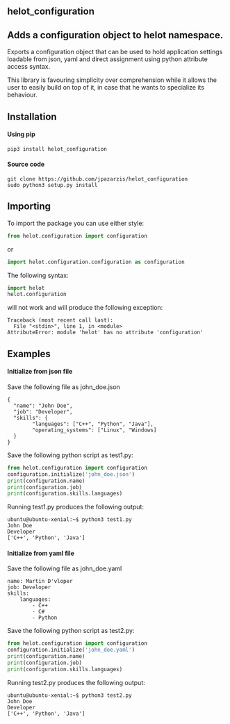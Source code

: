 ## helot_configuration
## Adds a configuration object to helot namespace.

Exports a configuration object that can be used to hold application settings
loadable from json, yaml and direct assignment using python attribute access
syntax.
  
This library is favouring simplicity over comprehension while it allows the user
to easily build on top of it, in case that he wants to specialize its behaviour.

## Installation
#### Using pip
```
pip3 install helot_configuration
```

#### Source code
```
git clone https://github.com/jpazarzis/helot_configuration
sudo python3 setup.py install
```

## Importing

To import the package you can use either style:

```python
from helot.configuration import configuration
```

or

```python
import helot.configuration.configuration as configuration
```

The following syntax:
```python
import helot
helot.configuration
```

will not work and will produce the following exception:
```
Traceback (most recent call last):
  File "<stdin>", line 1, in <module>
AttributeError: module 'helot' has no attribute 'configuration'
```

## Examples
#### Initialize from json file

Save the following file as john_doe.json
```
{
  "name": "John Doe",
  "job": "Developer",
  "skills": {
        "languages": ["C++", "Python", "Java"],
        "operating_systems": ["Linux", "Windows]
  }
}
```

Save the following python script as test1.py:
```python
from helot.configuration import configuration
configuration.initialize('john_doe.json')
print(configuration.name)
print(configuration.job)
print(configuration.skills.languages)
```

Running test1.py produces the following output:
```
ubuntu@ubuntu-xenial:~$ python3 test1.py 
John Doe
Developer
['C++', 'Python', 'Java']
```


#### Initialize from yaml file

Save the following file as john_doe.yaml
```
name: Martin D'vloper
job: Developer
skills:
    languages:
        - C++
        - C#
        - Python
```

Save the following python script as test2.py:
```python
from helot.configuration import configuration
configuration.initialize('john_doe.yaml')
print(configuration.name)
print(configuration.job)
print(configuration.skills.languages)
```

Running test2.py produces the following output:
```
ubuntu@ubuntu-xenial:~$ python3 test2.py 
John Doe
Developer
['C++', 'Python', 'Java']
